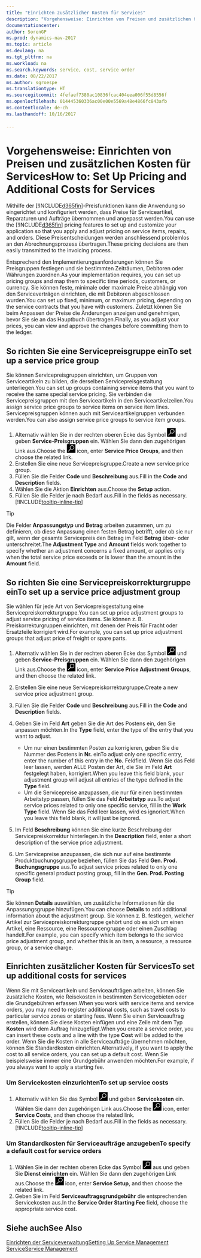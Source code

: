```yaml
---
title: "Einrichten zusätzlicher Kosten für Services"
description: "Vorgehensweise: Einrichten von Preisen und zusätzlichen Kosten für Services."
documentationcenter: 
author: SorenGP
ms.prod: dynamics-nav-2017
ms.topic: article
ms.devlang: na
ms.tgt_pltfrm: na
ms.workload: na
ms.search.keywords: service, cost, service order
ms.date: 08/22/2017
ms.author: sgroespe
ms.translationtype: HT
ms.sourcegitcommit: 4fefaef7380ac10836fcac404eea006f55d8556f
ms.openlocfilehash: 014445360336ac00e00e5569a48e4866fc843afb
ms.contentlocale: de-ch
ms.lasthandoff: 10/16/2017

---
```


# <a name="how-to-set-up-pricing-and-additional-costs-for-services"></a><span data-ttu-id="66017-103">Vorgehensweise: Einrichten von Preisen und zusätzlichen Kosten für Services</span><span class="sxs-lookup"><span data-stu-id="66017-103">How to: Set Up Pricing and Additional Costs for Services</span></span>
<span data-ttu-id="66017-104">Mithilfe der [!INCLUDE[d365fin](includes/d365fin_md.md)]-Preisfunktionen kann die Anwendung so eingerichtet und konfiguriert werden, dass Preise für Serviceartikel, Reparaturen und Aufträge übernommen und angepasst werden.</span><span class="sxs-lookup"><span data-stu-id="66017-104">You can use the [!INCLUDE[d365fin](includes/d365fin_md.md)] pricing features to set up and customize your application so that you apply and adjust pricing on service items, repairs, and orders.</span></span> <span data-ttu-id="66017-105">Diese Preisentscheidungen werden anschliessend problemlos an den Abrechnungsprozess übertragen.</span><span class="sxs-lookup"><span data-stu-id="66017-105">These pricing decisions are then easily transmitted to the invoicing process.</span></span>  
  
<span data-ttu-id="66017-106">Entsprechend den Implementierungsanforderungen können Sie Preisgruppen festlegen und sie bestimmten Zeiträumen, Debitoren oder Währungen zuordnen.</span><span class="sxs-lookup"><span data-stu-id="66017-106">As your implementation requires, you can set up pricing groups and map them to specific time periods, customers, or currency.</span></span> <span data-ttu-id="66017-107">Sie können feste, minimale oder maximale Preise abhängig von den Serviceverträgen einrichten, die mit Debitoren abgeschlossen wurden.</span><span class="sxs-lookup"><span data-stu-id="66017-107">You can set up fixed, minimum, or maximum pricing, depending on the service contracts that you have with customers.</span></span> <span data-ttu-id="66017-108">Zuletzt können Sie beim Anpassen der Preise die Änderungen anzeigen und genehmigen, bevor Sie sie an das Hauptbuch übertragen.</span><span class="sxs-lookup"><span data-stu-id="66017-108">Finally, as you adjust your prices, you can view and approve the changes before committing them to the ledger.</span></span>  

## <a name="to-set-up-a-service-price-group"></a><span data-ttu-id="66017-109">So richten Sie eine Servicepreisgruppe ein</span><span class="sxs-lookup"><span data-stu-id="66017-109">To set up a service price group</span></span>
<span data-ttu-id="66017-110">Sie können Servicepreisgruppen einrichten, um Gruppen von Serviceartikeln zu bilden, die derselben Servicepreisgestaltung unterliegen.</span><span class="sxs-lookup"><span data-stu-id="66017-110">You can set up groups containing service items that you want to receive the same special service pricing.</span></span> <span data-ttu-id="66017-111">Sie verbinden die Servicepreisgruppen mit den Serviceartikeln in den Serviceartikelzeilen.</span><span class="sxs-lookup"><span data-stu-id="66017-111">You assign service price groups to service items on service item lines.</span></span> <span data-ttu-id="66017-112">Servicepreisgruppen können auch mit Serviceartikelgruppen verbunden werden.</span><span class="sxs-lookup"><span data-stu-id="66017-112">You can also assign service price groups to service item groups.</span></span>  

1. <span data-ttu-id="66017-113">Alternativ wählen Sie in der rechten oberen Ecke das Symbol ![Nach Seite oder Bericht suchen](media/ui-search/search_small.png "Nach Seite oder Bericht suchen") und geben **Service-Preisgruppen** ein. Wählen Sie dann den zugehörigen Link aus.</span><span class="sxs-lookup"><span data-stu-id="66017-113">Choose the ![Search for Page or Report](media/ui-search/search_small.png "Search for Page or Report icon") icon, enter **Service Price Groups**, and then choose the related link.</span></span>  
2. <span data-ttu-id="66017-114">Erstellen Sie eine neue Servicepreisgruppe.</span><span class="sxs-lookup"><span data-stu-id="66017-114">Create a new service price group.</span></span>  
3. <span data-ttu-id="66017-115">Füllen Sie die Felder **Code** und **Beschreibung** aus.</span><span class="sxs-lookup"><span data-stu-id="66017-115">Fill in the **Code** and **Description** fields.</span></span>  
4. <span data-ttu-id="66017-116">Wählen Sie die Aktion **Einrichten** aus.</span><span class="sxs-lookup"><span data-stu-id="66017-116">Choose the **Setup** action.</span></span>  
2. <span data-ttu-id="66017-117">Füllen Sie die Felder je nach Bedarf aus.</span><span class="sxs-lookup"><span data-stu-id="66017-117">Fill in the fields as necessary.</span></span> [!INCLUDE[tooltip-inline-tip](includes/tooltip-inline-tip_md.md)]  

 > [!Tip]
 > <span data-ttu-id="66017-118">Die Felder **Anpassungstyp** und **Betrag** arbeiten zusammen, um zu definieren, ob diese Anpassung einen festen Betrag betrifft, oder ob sie nur gilt, wenn der gesamte Servicepreis den Betrag im Feld **Betrag** über- oder unterschreitet.</span><span class="sxs-lookup"><span data-stu-id="66017-118">The **Adjustment Type** and **Amount** fields work together to specify whether an adjustment concerns a fixed amount, or applies only when the total service price exceeds or is lower than the amount in the **Amount** field.</span></span>  

## <a name="to-set-up-a-service-price-adjustment-group"></a><span data-ttu-id="66017-119">So richten Sie eine Servicepreiskorrekturgruppe ein</span><span class="sxs-lookup"><span data-stu-id="66017-119">To set up a service price adjustment group</span></span>  
<span data-ttu-id="66017-120">Sie wählen für jede Art von Servicepreisgestaltung eine Servicepreiskorrekturgruppe.</span><span class="sxs-lookup"><span data-stu-id="66017-120">You can set up price adjustment groups to adjust service pricing of service items.</span></span> <span data-ttu-id="66017-121">Sie können z. B. Preiskorrekturgruppen einrichten, mit denen der Preis für Fracht oder Ersatzteile korrigiert wird.</span><span class="sxs-lookup"><span data-stu-id="66017-121">For example, you can set up price adjustment groups that adjust price of freight or spare parts.</span></span>  
  
1. <span data-ttu-id="66017-122">Alternativ wählen Sie in der rechten oberen Ecke das Symbol ![Nach Seite oder Bericht suchen](media/ui-search/search_small.png "Nach Seite oder Bericht suchen") und geben **Service-Preisgruppen** ein. Wählen Sie dann den zugehörigen Link aus.</span><span class="sxs-lookup"><span data-stu-id="66017-122">Choose the ![Search for Page or Report](media/ui-search/search_small.png "Search for Page or Report icon") icon, enter **Service Price Adjustment Groups**, and then choose the related link.</span></span>  
2. <span data-ttu-id="66017-123">Erstellen Sie eine neue Servicepreiskorrekturgruppe.</span><span class="sxs-lookup"><span data-stu-id="66017-123">Create a new service price adjustment group.</span></span>  
3. <span data-ttu-id="66017-124">Füllen Sie die Felder **Code** und **Beschreibung** aus.</span><span class="sxs-lookup"><span data-stu-id="66017-124">Fill in the **Code** and **Description** fields.</span></span>  
4. <span data-ttu-id="66017-125">Geben Sie im Feld **Art** geben Sie die Art des Postens ein, den Sie anpassen möchten.</span><span class="sxs-lookup"><span data-stu-id="66017-125">In the **Type** field, enter the type of the entry that you want to adjust.</span></span>  
  
    * <span data-ttu-id="66017-126">Um nur einen bestimmten Posten zu korrigieren, geben Sie die Nummer des Postens in **Nr.** ein</span><span class="sxs-lookup"><span data-stu-id="66017-126">To adjust only one specific entry, enter the number of this entry in the **No.**</span></span> <span data-ttu-id="66017-127">Feld</span><span class="sxs-lookup"><span data-stu-id="66017-127">field.</span></span> <span data-ttu-id="66017-128">Wenn Sie das Feld leer lassen, werden ALLE Posten der Art, die Sie im Feld **Art** festgelegt haben, korrigiert.</span><span class="sxs-lookup"><span data-stu-id="66017-128">When you leave this field blank, your adjustment group will adjust all entries of the type defined in the **Type** field.</span></span>  
    * <span data-ttu-id="66017-129">Um die Servicepreise anzupassen, die nur für einen bestimmten Arbeitstyp passen, füllen Sie das Feld **Arbeitstyp** aus.</span><span class="sxs-lookup"><span data-stu-id="66017-129">To adjust service prices related to only one specific service, fill in the **Work Type** field.</span></span> <span data-ttu-id="66017-130">Wenn Sie das Feld leer lassen, wird es ignoriert.</span><span class="sxs-lookup"><span data-stu-id="66017-130">When you leave this field blank, it will just be ignored.</span></span>  
  
5. <span data-ttu-id="66017-131">Im Feld **Beschreibung** können Sie eine kurze Beschreibung der Servicepreiskorrektur hinterlegen.</span><span class="sxs-lookup"><span data-stu-id="66017-131">In the **Description** field, enter a short description of the service price adjustment.</span></span>  
6. <span data-ttu-id="66017-132">Um Servicepreise anzupassen, die sich nur auf eine bestimmte Produktbuchungsgruppe beziehen, füllen Sie das Feld **Gen. Prod. Buchungsgruppe** aus.</span><span class="sxs-lookup"><span data-stu-id="66017-132">To adjust service prices related to only one specific general product posting group, fill in the **Gen. Prod. Posting Group** field.</span></span>

> [!Tip]
> <span data-ttu-id="66017-133">Sie können **Details** auswählen, um zusätzliche Informationen für die Anpassungsgruppe hinzufügen.</span><span class="sxs-lookup"><span data-stu-id="66017-133">You can choose **Details** to add additional information about the adjustment group.</span></span> <span data-ttu-id="66017-134">Sie können z. B. festlegen, welcher Artikel zur Servicepreiskorrekturgruppe gehört und ob es sich um einen Artikel, eine Ressource, eine Ressourcengruppe oder einen Zuschlag handelt.</span><span class="sxs-lookup"><span data-stu-id="66017-134">For example, you can specify which item belongs to the service price adjustment group, and whether this is an item, a resource, a resource group, or a service charge.</span></span>  

## <a name="to-set-up-additional-costs-for-services"></a><span data-ttu-id="66017-135">Einrichten zusätzlicher Kosten für Services</span><span class="sxs-lookup"><span data-stu-id="66017-135">To set up additional costs for services</span></span>
<span data-ttu-id="66017-136">Wenn Sie mit Serviceartikeln und Serviceaufträgen arbeiten, können Sie zusätzliche Kosten, wie Reisekosten in bestimmten Servicegebieten oder die Grundgebühren erfassen.</span><span class="sxs-lookup"><span data-stu-id="66017-136">When you work with service items and service orders, you may need to register additional costs, such as travel costs to particular service zones or starting fees.</span></span> <span data-ttu-id="66017-137">Wenn Sie einen Serviceauftrag erstellen, können Sie diese Kosten einfügen und eine Zeile mit dem Typ **Kosten** wird dem Auftrag hinzugefügt.</span><span class="sxs-lookup"><span data-stu-id="66017-137">When you create a service order, you can insert these costs and a line with the type **Cost** will be added to the order.</span></span> <span data-ttu-id="66017-138">Wenn Sie die Kosten in alle Serviceaufträge übernehmen möchten, können Sie Standardkosten einrichten.</span><span class="sxs-lookup"><span data-stu-id="66017-138">Alternatively, if you want to apply the cost to all service orders, you can set up a default cost.</span></span> <span data-ttu-id="66017-139">Wenn Sie beispielsweise immer eine Grundgebühr anwenden möchten.</span><span class="sxs-lookup"><span data-stu-id="66017-139">For example, if you always want to apply a starting fee.</span></span>
  
### <a name="to-set-up-service-costs"></a><span data-ttu-id="66017-140">Um Servicekosten einzurichten</span><span class="sxs-lookup"><span data-stu-id="66017-140">To set up service costs</span></span>
1. <span data-ttu-id="66017-141">Alternativ wählen Sie das Symbol ![Nach Seite oder Bericht suchen](media/ui-search/search_small.png "Nach Seite oder Bericht suchen") und geben **Servicekosten** ein. Wählen Sie dann den zugehörigen Link aus.</span><span class="sxs-lookup"><span data-stu-id="66017-141">Choose the ![Search for Page or Report](media/ui-search/search_small.png "Search for Page or Report icon") icon, enter **Service Costs**, and then choose the related link.</span></span> 
2. <span data-ttu-id="66017-142">Füllen Sie die Felder je nach Bedarf aus.</span><span class="sxs-lookup"><span data-stu-id="66017-142">Fill in the fields as necessary.</span></span> [!INCLUDE[tooltip-inline-tip](includes/tooltip-inline-tip_md.md)]  

### <a name="to-specify-a-default-cost-for-service-orders"></a><span data-ttu-id="66017-143">Um Standardkosten für Serviceaufträge anzugeben</span><span class="sxs-lookup"><span data-stu-id="66017-143">To specify a default cost for service orders</span></span>
1. <span data-ttu-id="66017-144">Wählen Sie in der rechten oberen Ecke das Symbol ![Nach Seite oder Bericht suchen](media/ui-search/search_small.png "Nach Seite oder Bericht suchen") aus und geben Sie **Dienst einrichten** ein. Wählen Sie dann den zugehörigen Link aus.</span><span class="sxs-lookup"><span data-stu-id="66017-144">Choose the ![Search for Page or Report](media/ui-search/search_small.png "Search for Page or Report icon") icon, enter **Service Setup**, and then choose the related link.</span></span> 
2. <span data-ttu-id="66017-145">Geben Sie im Feld **Serviceauftragsgrundgebühr** die entsprechenden Servicekosten aus.</span><span class="sxs-lookup"><span data-stu-id="66017-145">In the **Service Order Starting Fee** field, choose the appropriate service cost.</span></span>

## <a name="see-also"></a><span data-ttu-id="66017-146">Siehe auch</span><span class="sxs-lookup"><span data-stu-id="66017-146">See Also</span></span>
[<span data-ttu-id="66017-147">Einrichten der Serviceverwaltung</span><span class="sxs-lookup"><span data-stu-id="66017-147">Setting Up Service Management</span></span>](service-setup-service.md)  
[<span data-ttu-id="66017-148">Service</span><span class="sxs-lookup"><span data-stu-id="66017-148">Service Management</span></span>](service-service.md)  

